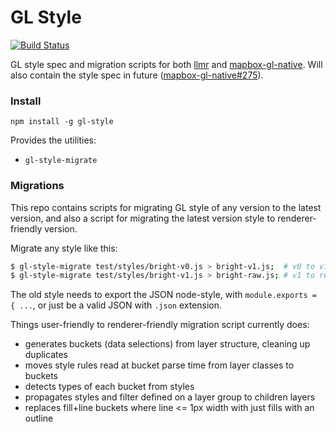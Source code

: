 GL Style
========

[![Build Status](https://magnum.travis-ci.com/mapbox/gl-style.svg?token=6EjGQXFuGMFRr7mgpjEj&branch=reference)](https://magnum.travis-ci.com/mapbox/gl-style)

GL style spec and migration scripts for both [llmr](https://github.com/mapbox/llmr) and
[mapbox-gl-native](https://github.com/mapbox/mapbox-gl-native).
Will also contain the style spec in future ([mapbox-gl-native#275](https://github.com/mapbox/mapbox-gl-native/issues/275)).

### Install

    npm install -g gl-style

Provides the utilities:

* `gl-style-migrate`

### Migrations

This repo contains scripts for migrating GL style of any version to the latest version,
and also a script for migrating the latest version style to renderer-friendly version.

Migrate any style like this:

```bash
$ gl-style-migrate test/styles/bright-v0.js > bright-v1.js;  # v0 to v1
$ gl-style-migrate test/styles/bright-v1.js > bright-raw.js; # v1 to renderer-friendly
```

The old style needs to export the JSON node-style, with `module.exports = { ...`,
or just be a valid JSON with `.json` extension.

Things user-friendly to renderer-friendly migration script currently does:

- generates buckets (data selections) from layer structure, cleaning up duplicates
- moves style rules read at bucket parse time from layer classes to buckets
- detects types of each bucket from styles
- propagates styles and filter defined on a layer group to children layers
- replaces fill+line buckets where line <= 1px width with just fills with an outline
